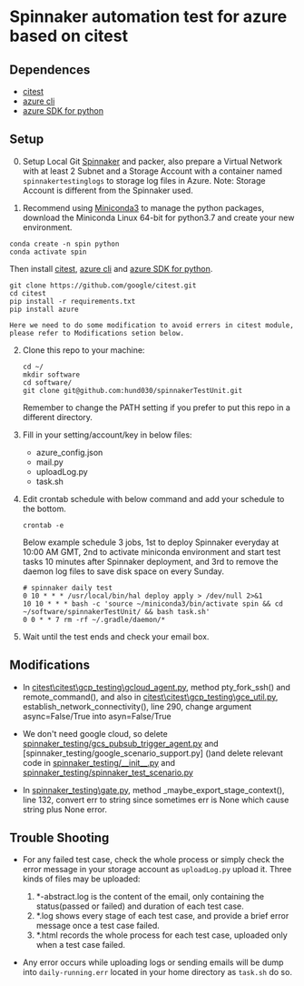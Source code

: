 # Spinnaker automation test for azure based on citest

## Dependences

 * [citest](https://github.com/google/citest/)
 * [azure cli](https://docs.microsoft.com/cli/azure/install-azure-cli)
 * [azure SDK for python](https://docs.microsoft.com/en-us/azure/python/python-sdk-azure-install)

## Setup

0. Setup Local Git [Spinnaker](https://www.spinnaker.io/setup/) and packer, also prepare a Virtual Network with at least 2 Subnet and a Storage Account with a container named `spinnakertestinglogs` to storage log files in Azure. Note: Storage Account is different from the Spinnaker used.

1.  Recommend using [Miniconda3](https://docs.conda.io/en/latest/miniconda.html) to manage the python packages, download the Miniconda Linux 64-bit for python3.7 and create your new environment.
```
conda create -n spin python
conda activate spin
```

Then install [citest](https://github.com/google/citest/), [azure cli](https://docs.microsoft.com/cli/azure/install-azure-cli) and [azure SDK for python](https://docs.microsoft.com/en-us/azure/python/python-sdk-azure-install).
```
git clone https://github.com/google/citest.git
cd citest
pip install -r requirements.txt
pip install azure
```
    
    Here we need to do some modification to avoid errers in citest module, please refer to Modifications setion below.

2. Clone this repo to your machine:
    ```
    cd ~/
    mkdir software
    cd software/
    git clone git@github.com:hund030/spinnakerTestUnit.git
    ```
    Remember to change the PATH setting if you prefer to put this repo in a different directory.
    
3. Fill in your setting/account/key in below files:
    * azure_config.json
    * mail.py
    * uploadLog.py
    * task.sh
    
4. Edit crontab schedule with below command and add your schedule to the bottom.
    ```
    crontab -e
    ```
   Below example schedule 3 jobs, 1st to deploy Spinnaker everyday at 10:00 AM GMT, 2nd to activate miniconda environment and start test tasks 10 minutes after Spinnaker deployment, and 3rd to remove the daemon log files to save disk space on every Sunday.
    ```
    # spinnaker daily test
    0 10 * * * /usr/local/bin/hal deploy apply > /dev/null 2>&1
    10 10 * * * bash -c 'source ~/miniconda3/bin/activate spin && cd ~/software/spinnakerTestUnit/ && bash task.sh'
    0 0 * * 7 rm -rf ~/.gradle/daemon/*
    ```
5. Wait until the test ends and check your email box.

## Modifications
    
 * In [citest\citest\gcp_testing\gcloud_agent.py](), method pty_fork_ssh() and remote_command(), and also in [citest\citest\gcp_testing\gce_util.py](), establish_network_connectivity(), line 290, change argument async=False/True into asyn=False/True
  
 * We don't need google cloud, so delete [spinnaker_testing/gcs_pubsub_trigger_agent.py]() and [spinnaker_testing/google_scenario_support.py] ()and delete relevant code in [spinnaker_testing/\_\_init__.py]() and [spinnaker_testing/spinnaker_test_scenario.py]()

 * In [spinnaker_testing\gate.py](), method _maybe_export_stage_context(), line 132, convert err to string since sometimes err is None which cause string plus None error.
 
 ## Trouble Shooting 
 
* For any failed test case, check the whole process or simply check the error message in your storage account as `uploadLog.py` upload it. Three kinds of files may be uploaded:
    1. *-abstract.log is the content of the email, only containing the status(passed or failed) and duration of each test case.
    2. *.log shows every stage of each test case, and provide a brief error message once a test case failed.
    3. *.html records the whole process for each test case, uploaded only when a test case failed.

* Any error occurs while uploading logs or sending emails will be dump into `daily-running.err` located in your home directory as `task.sh` do so.
